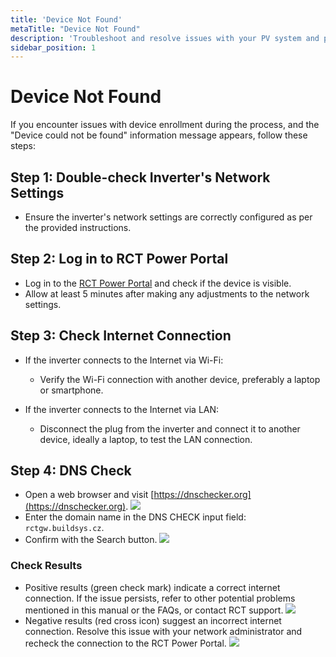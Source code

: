 ```yaml
---
title: 'Device Not Found'
metaTitle: "Device Not Found"
description: 'Troubleshoot and resolve issues with your PV system and portal connection.'
sidebar_position: 1
---
```


# Device Not Found

If you encounter issues with device enrollment during the process, and the "Device could not be found" information
message appears, follow these steps:

## Step 1: Double-check Inverter's Network Settings

- Ensure the inverter's network settings are correctly configured as per the provided instructions.

## Step 2: Log in to RCT Power Portal

- Log in to the [RCT Power Portal](https://rct-portal.com) and check if the device is visible.
- Allow at least 5 minutes after making any adjustments to the network settings.

## Step 3: Check Internet Connection

- If the inverter connects to the Internet via Wi-Fi:
    - Verify the Wi-Fi connection with another device, preferably a laptop or smartphone.

- If the inverter connects to the Internet via LAN:
    - Disconnect the plug from the inverter and connect it to another device, ideally a laptop, to test the LAN
      connection.

## Step 4: DNS Check

- Open a web browser and visit [https://dnschecker.org](https://dnschecker.org).
  <img src="/img/screenshots/setting-up-portal-connection-6.png" class="img-30"/>
- Enter the domain name in the DNS CHECK input field: `rctgw.buildsys.cz`.
- Confirm with the Search button.
  <img src="/img/screenshots/setting-up-portal-connection-7.png" class="img-30"/>

### Check Results

- Positive results (green check mark) indicate a correct internet connection. If the issue persists, refer to other
  potential problems mentioned in this manual or the FAQs, or contact RCT support.
  <img src="/img/screenshots/setting-up-portal-connection-8.png" class="img-30"/>
- Negative results (red cross icon) suggest an incorrect internet connection. Resolve this issue with your network
  administrator and recheck the connection to the RCT Power Portal.
  <img src="/img/screenshots/setting-up-portal-connection-9.png" class="img-30"/>
